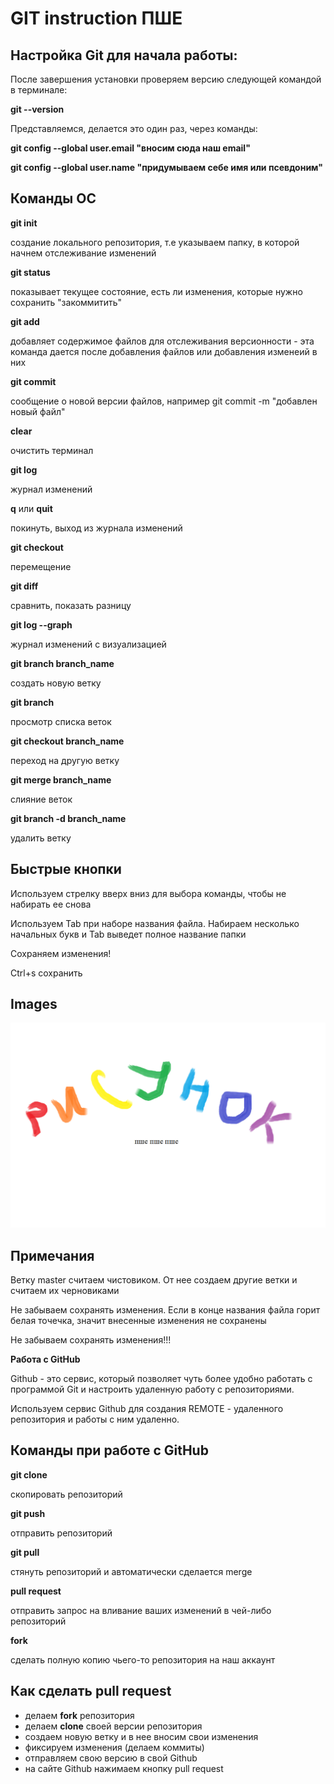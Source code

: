 # GIT instruction ПШЕ

## Настройка Git для начала работы:

После завершения  установки проверяем версию следующей командой в терминале:

**git --version**

Представляемся, делается это один раз, через команды:

**git config --global user.email "вносим сюда наш email"**

**git config --global user.name "придумываем себе имя или псевдоним"**

## Команды ОС

**git init**

создание локального репозитория, т.е указываем папку, в которой начнем отслеживание изменений

**git status**

показывает текущее состояние, есть ли изменения, которые нужно сохранить "закоммитить"

**git add**

добавляет содержимое файлов для отслеживания версионности - эта команда дается после добавления файлов или добавления изменеий в них

**git commit**

сообщение о новой версии файлов, например git commit -m "добавлен новый файл"

**clear**

очистить терминал

**git log**

журнал изменений

**q** или **quit**

покинуть, выход из журнала изменений

**git checkout** 

перемещение 

**git diff**

сравнить, показать разницу

**git log --graph**

журнал изменений с визуализацией

**git branch branch_name**

создать новую ветку

**git branch**

просмотр списка веток

**git checkout branch_name**

переход на другую ветку

**git merge branch_name**

слияние веток

**git branch -d branch_name**

удалить ветку

## Быстрые кнопки

Используем стрелку вверх вниз для выбора команды, чтобы не набирать ее снова

Используем Tab при наборе названия файла. Набираем несколько начальных букв и Tab выведет полное название папки 

Сохраняем изменения!

Ctrl+s сохранить

## Images

![](image.png)

## Примечания

Ветку master считаем чистовиком. От нее создаем другие ветки и считаем их черновиками 

Не забываем сохранять изменения. Если в конце названия файла горит белая точечка, значит внесенные изменения не сохранены


Не забываем сохранять изменения!!!

**Работа с GitHub**

Github - это сервис, который позволяет чуть более удобно работать с программой Git и настроить удаленную работу с репозиториями.

Используем сервис Github для создания REMOTE - удаленного репозитория и работы с ним удаленно.

## Команды при работе с GitHub 

**git clone**

скопировать репозиторий

**git push**

отправить репозиторий

**git pull**

стянуть репозиторий и автоматически сделается merge

**pull request**

отправить запрос на вливание ваших изменений в чей-либо репозиторий

**fork**

сделать полную копию чьего-то репозитория на наш аккаунт

## Как сделать pull request

+ делаем **fork** репозитория
+ делаем **clone** своей версии репозитория
+ создаем новую ветку и в нее вносим свои изменения
+ фиксируем изменения (делаем коммиты)
+ отправляем свою версию в свой Github
+ на сайте Github нажимаем кнопку pull request
